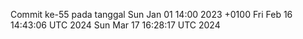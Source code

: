 Commit ke-55 pada tanggal Sun Jan 01 14:00 2023 +0100
Fri Feb 16 14:43:06 UTC 2024
Sun Mar 17 16:28:17 UTC 2024
